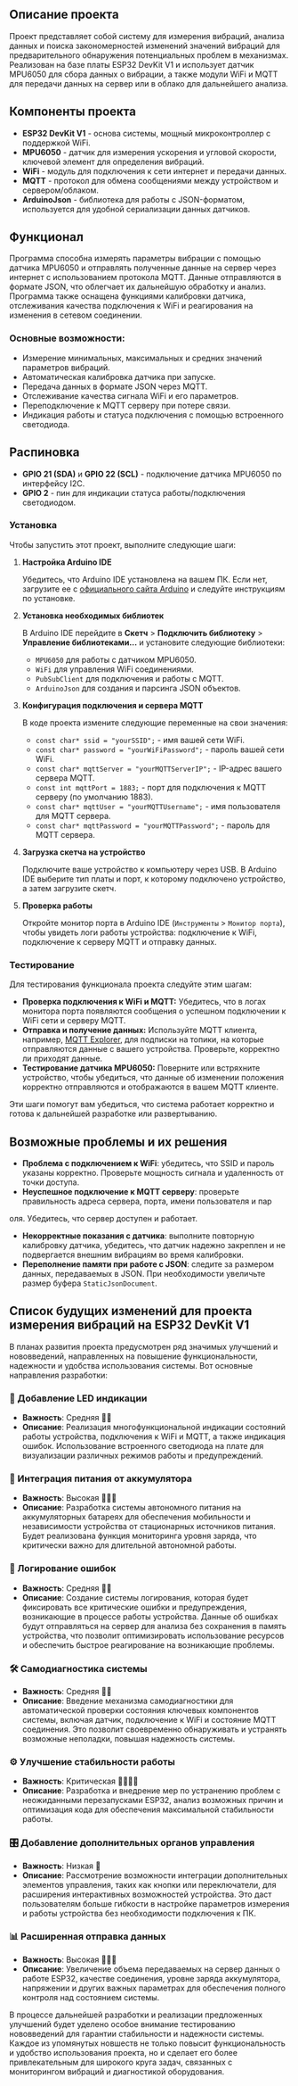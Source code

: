## Описание проекта

Проект представляет собой систему для измерения вибраций, анализа данных и поиска закономерностей изменений значений вибраций для предварительного обнаружения потенциальных проблем в механизмах. Реализован на базе платы ESP32 DevKit V1 и использует датчик MPU6050 для сбора данных о вибрации, а также модули WiFi и MQTT для передачи данных на сервер или в облако для дальнейшего анализа.

## Компоненты проекта

- **ESP32 DevKit V1** - основа системы, мощный микроконтроллер с поддержкой WiFi.
- **MPU6050** - датчик для измерения ускорения и угловой скорости, ключевой элемент для определения вибраций.
- **WiFi** - модуль для подключения к сети интернет и передачи данных.
- **MQTT** - протокол для обмена сообщениями между устройством и сервером/облаком.
- **ArduinoJson** - библиотека для работы с JSON-форматом, используется для удобной сериализации данных датчиков.

## Функционал

Программа способна измерять параметры вибрации с помощью датчика MPU6050 и отправлять полученные данные на сервер через интернет с использованием протокола MQTT. Данные отправляются в формате JSON, что облегчает их дальнейшую обработку и анализ. Программа также оснащена функциями калибровки датчика, отслеживания качества подключения к WiFi и реагирования на изменения в сетевом соединении.

### Основные возможности:
- Измерение минимальных, максимальных и средних значений параметров вибраций.
- Автоматическая калибровка датчика при запуске.
- Передача данных в формате JSON через MQTT.
- Отслеживание качества сигнала WiFi и его параметров.
- Переподключение к MQTT серверу при потере связи.
- Индикация работы и статуса подключения с помощью встроенного светодиода.

## Распиновка

- **GPIO 21 (SDA)** и **GPIO 22 (SCL)** - подключение датчика MPU6050 по интерфейсу I2C.
- **GPIO 2** - пин для индикации статуса работы/подключения светодиодом.

### Установка

Чтобы запустить этот проект, выполните следующие шаги:

1. **Настройка Arduino IDE**

   Убедитесь, что Arduino IDE установлена на вашем ПК. Если нет, загрузите ее с [официального сайта Arduino](https://www.arduino.cc/en/Main/Software) и следуйте инструкциям по установке.

2. **Установка необходимых библиотек**

   В Arduino IDE перейдите в **Скетч** > **Подключить библиотеку** > **Управление библиотеками...** и установите следующие библиотеки:
   - `MPU6050` для работы с датчиком MPU6050.
   - `WiFi` для управления WiFi соединениями.
   - `PubSubClient` для подключения и работы с MQTT.
   - `ArduinoJson` для создания и парсинга JSON объектов.

3. **Конфигурация подключения и сервера MQTT**

   В коде проекта измените следующие переменные на свои значения:
   - `const char* ssid = "yourSSID";` - имя вашей сети WiFi.
   - `const char* password = "yourWiFiPassword";` - пароль вашей сети WiFi.
   - `const char* mqttServer = "yourMQTTServerIP";` - IP-адрес вашего сервера MQTT.
   - `const int mqttPort = 1883;` - порт для подключения к MQTT серверу (по умолчанию 1883).
   - `const char* mqttUser = "yourMQTTUsername";` - имя пользователя для MQTT сервера.
   - `const char* mqttPassword = "yourMQTTPassword";` - пароль для MQTT сервера.

4. **Загрузка скетча на устройство**

   Подключите ваше устройство к компьютеру через USB. В Arduino IDE выберите тип платы и порт, к которому подключено устройство, а затем загрузите скетч.

5. **Проверка работы**

   Откройте монитор порта в Arduino IDE (`Инструменты` > `Монитор порта`), чтобы увидеть логи работы устройства: подключение к WiFi, подключение к серверу MQTT и отправку данных.

### Тестирование

Для тестирования функционала проекта следуйте этим шагам:

- **Проверка подключения к WiFi и MQTT:** Убедитесь, что в логах монитора порта появляются сообщения о успешном подключении к WiFi сети и серверу MQTT.
- **Отправка и получение данных:** Используйте MQTT клиента, например, [MQTT Explorer](http://mqtt-explorer.com/), для подписки на топики, на которые отправляются данные с вашего устройства. Проверьте, корректно ли приходят данные.
- **Тестирование датчика MPU6050:** Поверните или встряхните устройство, чтобы убедиться, что данные об изменении положения корректно отправляются и отображаются в вашем MQTT клиенте.

Эти шаги помогут вам убедиться, что система работает корректно и готова к дальнейшей разработке или развертыванию.

## Возможные проблемы и их решения

- **Проблема с подключением к WiFi**: убедитесь, что SSID и пароль указаны корректно. Проверьте мощность сигнала и удаленность от точки доступа.
- **Неуспешное подключение к MQTT серверу**: проверьте правильность адреса сервера, порта, имени пользователя и пар

оля. Убедитесь, что сервер доступен и работает.
- **Некорректные показания с датчика**: выполните повторную калибровку датчика, убедитесь, что датчик надежно закреплен и не подвергается внешним вибрациям во время калибровки.
- **Переполнение памяти при работе с JSON**: следите за размером данных, передаваемых в JSON. При необходимости увеличьте размер буфера `StaticJsonDocument`.

## Список будущих изменений для проекта измерения вибраций на ESP32 DevKit V1

В планах развития проекта предусмотрен ряд значимых улучшений и нововведений, направленных на повышение функциональности, надежности и удобства использования системы. Вот основные направления разработки:

### 🚀 Добавление LED индикации
- **Важность**: Средняя 🌟🌟
- **Описание**: Реализация многофункциональной индикации состояний работы устройства, подключения к WiFi и MQTT, а также индикация ошибок. Использование встроенного светодиода на плате для визуализации различных режимов работы и предупреждений.

### 🔋 Интеграция питания от аккумулятора
- **Важность**: Высокая 🌟🌟🌟
- **Описание**: Разработка системы автономного питания на аккумуляторных батареях для обеспечения мобильности и независимости устройства от стационарных источников питания. Будет реализована функция мониторинга уровня заряда, что критически важно для длительной автономной работы.

### 📜 Логирование ошибок
- **Важность**: Средняя 🌟🌟
- **Описание**: Создание системы логирования, которая будет фиксировать все критические ошибки и предупреждения, возникающие в процессе работы устройства. Данные об ошибках будут отправляться на сервер для анализа без сохранения в память устройства, что позволит оптимизировать использование ресурсов и обеспечить быстрое реагирование на возникающие проблемы.

### 🛠️ Самодиагностика системы
- **Важность**: Средняя 🌟🌟
- **Описание**: Введение механизма самодиагностики для автоматической проверки состояния ключевых компонентов системы, включая датчик, подключение к WiFi и состояние MQTT соединения. Это позволит своевременно обнаруживать и устранять возможные неполадки, повышая надежность системы.

### ⚙️ Улучшение стабильности работы
- **Важность**: Критическая 🌟🌟🌟🌟
- **Описание**: Разработка и внедрение мер по устранению проблем с неожиданными перезапусками ESP32, анализ возможных причин и оптимизация кода для обеспечения максимальной стабильности работы.

### 🎛️ Добавление дополнительных органов управления
- **Важность**: Низкая 🌟
- **Описание**: Рассмотрение возможности интеграции дополнительных элементов управления, таких как кнопки или переключатели, для расширения интерактивных возможностей устройства. Это даст пользователям больше гибкости в настройке параметров измерения и работы устройства без необходимости подключения к ПК.

### 📊 Расширенная отправка данных
- **Важность**: Высокая 🌟🌟🌟
- **Описание**: Увеличение объема передаваемых на сервер данных о работе ESP32, качестве соединения, уровне заряда аккумулятора, напряжении и других важных параметрах для обеспечения полного контроля над состоянием системы.

В процессе дальнейшей разработки и реализации предложенных улучшений будет уделено особое внимание тестированию нововведений для гарантии стабильности и надежности системы. Каждое из упомянутых новшеств не только повысит функциональность и удобство использования проекта, но и сделает его более привлекательным для широкого круга задач, связанных с мониторингом вибраций и диагностикой оборудования.
